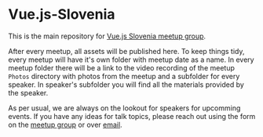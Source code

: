 # Vue.js-Slovenia
This is the main repository for [Vue.js Slovenia meetup group](https://www.meetup.com/vue-slovenia/).

After every meetup, all assets will be published here.
To keep things tidy, every meetup will have it's own folder with meetup date as a name.
In every meetup folder there will be a link to the video recording of the meetup `Photos` directory with photos from the meetup and a subfolder for every speaker.
In speaker's subfolder you will find all the materials provided by the speaker.

As per usual, we are always on the lookout for speakers for upcomming events. If you have any ideas for talk topics, please reach out using the form on the [meetup group](https://www.meetup.com/vue-slovenia/) or over [email](mailto:matic.tribuson@gmail.com).
